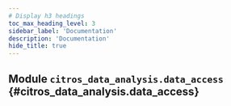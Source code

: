 ```yaml
---
# Display h3 headings
toc_max_heading_level: 3
sidebar_label: 'Documentation'
description: 'Documentation'
hide_title: true
---
```




    
## Module `citros_data_analysis.data_access` {#citros_data_analysis.data_access}

